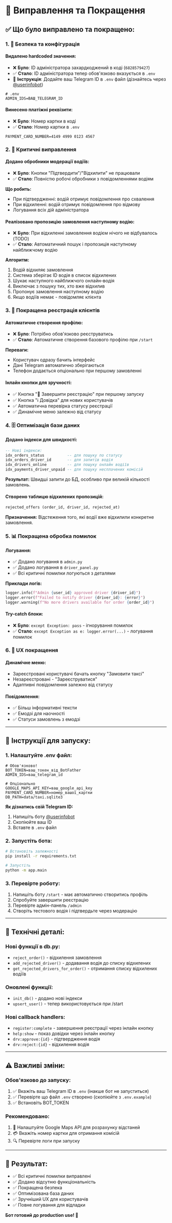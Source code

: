 # 🔧 Виправлення та Покращення

## ✅ Що було виправлено та покращено:

### 1. 🔐 Безпека та конфігурація

#### Видалено hardcoded значення:
- ❌ **Було**: ID адміністратора захардкоджений в коді (`6828579427`)
- ✅ **Стало**: ID адміністратора тепер обов'язково вказується в `.env`
- 📝 **Інструкція**: Додайте ваш Telegram ID в `.env` файл (дізнайтесь через [@userinfobot](https://t.me/userinfobot))

```env
# .env
ADMIN_IDS=ВАШ_TELEGRAM_ID
```

#### Винесено платіжні реквізити:
- ❌ **Було**: Номер картки в коді
- ✅ **Стало**: Номер картки в `.env`

```env
PAYMENT_CARD_NUMBER=4149 4999 0123 4567
```

### 2. 🐛 Критичні виправлення

#### Додано обробники модерації водіїв:
- ❌ **Було**: Кнопки "Підтвердити"/"Відхилити" не працювали
- ✅ **Стало**: Повністю робочі обробники з повідомленнями водіям

**Що робить:**
- При підтвердженні: водій отримує повідомлення про схвалення
- При відхиленні: водій отримує повідомлення про відмову
- Логування всіх дій адміністратора

#### Реалізовано пропозицію замовлення наступному водію:
- ❌ **Було**: При відхиленні замовлення водієм нічого не відбувалось (TODO)
- ✅ **Стало**: Автоматичний пошук і пропозиція наступному найближчому водію

**Алгоритм:**
1. Водій відхиляє замовлення
2. Система зберігає ID водія в список відхилених
3. Шукає наступного найближчого онлайн-водія
4. Виключає з пошуку тих, хто вже відхилив
5. Пропонує замовлення наступному водію
6. Якщо водіїв немає - повідомляє клієнта

### 3. 📱 Покращена реєстрація клієнтів

#### Автоматичне створення профілю:
- ❌ **Було**: Потрібно обов'язково реєструватись
- ✅ **Стало**: Автоматичне створення базового профілю при `/start`

**Переваги:**
- Користувач одразу бачить інтерфейс
- Дані Telegram автоматично зберігаються
- Телефон додається опціонально при першому замовленні

#### Інлайн кнопки для зручності:
- ✅ Кнопка "📱 Завершити реєстрацію" при першому запуску
- ✅ Кнопка "ℹ️ Довідка" для нових користувачів
- ✅ Автоматична перевірка статусу реєстрації
- ✅ Динамічне меню залежно від статусу

### 4. 🗄️ Оптимізація бази даних

#### Додано індекси для швидкості:
```sql
-- Нові індекси:
idx_orders_status          -- для пошуку по статусу
idx_orders_driver_id       -- для запитів водія
idx_drivers_online         -- для пошуку онлайн водіїв
idx_payments_driver_unpaid -- для пошуку несплачених комісій
```

**Результат:** Швидші запити до БД, особливо при великій кількості замовлень.

#### Створено таблицю відхилених пропозицій:
```sql
rejected_offers (order_id, driver_id, rejected_at)
```

**Призначення:** Відстеження того, які водії вже відхилили конкретне замовлення.

### 5. 📊 Покращена обробка помилок

#### Логування:
- ✅ Додано логування в `admin.py`
- ✅ Додано логування в `driver_panel.py`
- ✅ Всі критичні помилки логуються з деталями

**Приклади логів:**
```python
logger.info(f"Admin {user_id} approved driver {driver_id}")
logger.error(f"Failed to notify driver {driver_id}: {error}")
logger.warning(f"No more drivers available for order {order_id}")
```

#### Try-catch блоки:
- ❌ **Було**: `except Exception: pass` - ігнорування помилок
- ✅ **Стало**: `except Exception as e: logger.error(...)` - логування помилок

### 6. 🎨 UX покращення

#### Динамічне меню:
- Зареєстровані користувачі бачать кнопку "Замовити таксі"
- Незареєстровані - "Зареєструватися"
- Адаптивні повідомлення залежно від статусу

#### Повідомлення:
- ✅ Більш інформативні тексти
- ✅ Емодзі для наочності
- ✅ Статуси замовлень з емодзі

---

## 🚀 Інструкції для запуску:

### 1. Налаштуйте .env файл:

```env
# Обов'язково!
BOT_TOKEN=ваш_токен_від_BotFather
ADMIN_IDS=ваш_telegram_id

# Опціонально
GOOGLE_MAPS_API_KEY=ваш_google_api_key
PAYMENT_CARD_NUMBER=номер_вашої_картки
DB_PATH=data/taxi.sqlite3
```

**Як дізнатись свій Telegram ID:**
1. Напишіть боту [@userinfobot](https://t.me/userinfobot)
2. Скопіюйте ваш ID
3. Вставте в `.env` файл

### 2. Запустіть бота:

```bash
# Встановіть залежності
pip install -r requirements.txt

# Запустіть
python -m app.main
```

### 3. Перевірте роботу:

1. Напишіть боту `/start` - має автоматично створитись профіль
2. Спробуйте завершити реєстрацію
3. Перевірте адмін-панель `/admin`
4. Створіть тестового водія і підтвердьте через модерацію

---

## 📝 Технічні деталі:

### Нові функції в db.py:
- `reject_order()` - відхилення замовлення
- `add_rejected_driver()` - додавання водія до списку відхилених
- `get_rejected_drivers_for_order()` - отримання списку відхилених водіїв

### Оновлені функції:
- `init_db()` - додано нові індекси
- `upsert_user()` - тепер використовується при /start

### Нові callback handlers:
- `register:complete` - завершення реєстрації через інлайн кнопку
- `help:show` - показ довідки через інлайн кнопку
- `drv:approve:{id}` - підтвердження водія
- `drv:reject:{id}` - відхилення водія

---

## ⚠️ Важливі зміни:

### Обов'язково до запуску:
1. ✅ Вкажіть ваш Telegram ID в `.env` (інакше бот не запуститься)
2. ✅ Перевірте що файл `.env` створено (скопіюйте з `.env.example`)
3. ✅ Встановіть BOT_TOKEN

### Рекомендовано:
1. 📝 Налаштуйте Google Maps API для розрахунку відстаней
2. 💳 Вкажіть номер картки для отримання комісій
3. 🔍 Перевірте логи при запуску

---

## 🎉 Результат:

- ✅ Всі критичні помилки виправлені
- ✅ Додано відсутню функціональність
- ✅ Покращена безпека
- ✅ Оптимізована база даних
- ✅ Зручніший UX для користувачів
- ✅ Повне логування для відладки

**Бот готовий до production use! 🚀**
